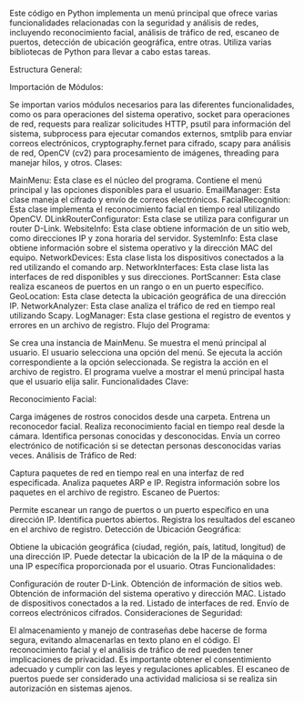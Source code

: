 Este código en Python implementa un menú principal que ofrece varias funcionalidades relacionadas con la seguridad y análisis de redes, incluyendo reconocimiento facial, análisis de tráfico de red, escaneo de puertos, detección de ubicación geográfica, entre otras. Utiliza varias bibliotecas de Python para llevar a cabo estas tareas.

Estructura General:

Importación de Módulos:

Se importan varios módulos necesarios para las diferentes funcionalidades, como os para operaciones del sistema operativo, socket para operaciones de red, requests para realizar solicitudes HTTP, psutil para información del sistema, subprocess para ejecutar comandos externos, smtplib para enviar correos electrónicos, cryptography.fernet para cifrado, scapy para análisis de red, OpenCV (cv2) para procesamiento de imágenes, threading para manejar hilos, y otros.
Clases:

MainMenu: Esta clase es el núcleo del programa. Contiene el menú principal y las opciones disponibles para el usuario.
EmailManager: Esta clase maneja el cifrado y envío de correos electrónicos.
FacialRecognition: Esta clase implementa el reconocimiento facial en tiempo real utilizando OpenCV.
DLinkRouterConfigurator: Esta clase se utiliza para configurar un router D-Link.
WebsiteInfo: Esta clase obtiene información de un sitio web, como direcciones IP y zona horaria del servidor.
SystemInfo: Esta clase obtiene información sobre el sistema operativo y la dirección MAC del equipo.
NetworkDevices: Esta clase lista los dispositivos conectados a la red utilizando el comando arp.
NetworkInterfaces: Esta clase lista las interfaces de red disponibles y sus direcciones.
PortScanner: Esta clase realiza escaneos de puertos en un rango o en un puerto específico.
GeoLocation: Esta clase detecta la ubicación geográfica de una dirección IP.
NetworkAnalyzer: Esta clase analiza el tráfico de red en tiempo real utilizando Scapy.
LogManager: Esta clase gestiona el registro de eventos y errores en un archivo de registro.
Flujo del Programa:

Se crea una instancia de MainMenu.
Se muestra el menú principal al usuario.
El usuario selecciona una opción del menú.
Se ejecuta la acción correspondiente a la opción seleccionada.
Se registra la acción en el archivo de registro.
El programa vuelve a mostrar el menú principal hasta que el usuario elija salir.
Funcionalidades Clave:

Reconocimiento Facial:

Carga imágenes de rostros conocidos desde una carpeta.
Entrena un reconocedor facial.
Realiza reconocimiento facial en tiempo real desde la cámara.
Identifica personas conocidas y desconocidas.
Envía un correo electrónico de notificación si se detectan personas desconocidas varias veces.
Análisis de Tráfico de Red:

Captura paquetes de red en tiempo real en una interfaz de red especificada.
Analiza paquetes ARP e IP.
Registra información sobre los paquetes en el archivo de registro.
Escaneo de Puertos:

Permite escanear un rango de puertos o un puerto específico en una dirección IP.
Identifica puertos abiertos.
Registra los resultados del escaneo en el archivo de registro.
Detección de Ubicación Geográfica:

Obtiene la ubicación geográfica (ciudad, región, país, latitud, longitud) de una dirección IP.
Puede detectar la ubicación de la IP de la máquina o de una IP específica proporcionada por el usuario.
Otras Funcionalidades:

Configuración de router D-Link.
Obtención de información de sitios web.
Obtención de información del sistema operativo y dirección MAC.
Listado de dispositivos conectados a la red.
Listado de interfaces de red.
Envío de correos electrónicos cifrados.
Consideraciones de Seguridad:

El almacenamiento y manejo de contraseñas debe hacerse de forma segura, evitando almacenarlas en texto plano en el código.
El reconocimiento facial y el análisis de tráfico de red pueden tener implicaciones de privacidad. Es importante obtener el consentimiento adecuado y cumplir con las leyes y regulaciones aplicables.
El escaneo de puertos puede ser considerado una actividad maliciosa si se realiza sin autorización en sistemas ajenos.

